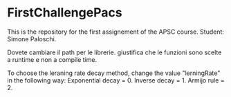# FirstChallengePacs

This is the repository for the first assignement of the APSC course.
Student: Simone Paloschi.


Dovete cambiare il path per le librerie.
giustifica che le funzioni sono scelte a runtime e non a compile time.


To choose the leraning rate decay method, change the value "lerningRate" in the following way:
Exponential decay = 0. Inverse decay = 1. Armijo rule = 2.


